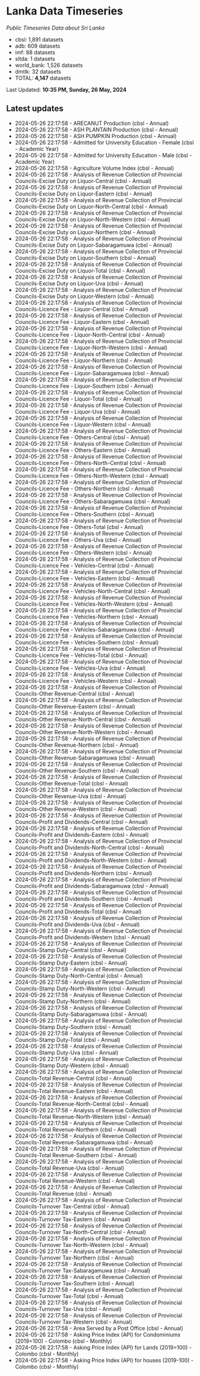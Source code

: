 # Lanka Data Timeseries
*Public Timeseries Data about Sri Lanka*

* cbsl: 1,891 datasets
* adb: 609 datasets
* imf: 88 datasets
* sltda: 1 datasets
* world_bank: 1,526 datasets
* dmtlk: 32 datasets
* TOTAL: **4,147** datasets

Last Updated: **10:35 PM, Sunday, 26 May, 2024**

## Latest updates

* 2024-05-26 22:17:58 - ARECANUT Production (cbsl - Annual)
* 2024-05-26 22:17:58 - ASH PLANTAIN Production (cbsl - Annual)
* 2024-05-26 22:17:58 - ASH PUMPKIN Production (cbsl - Annual)
* 2024-05-26 22:17:58 - Admitted for University Education - Female (cbsl - Academic Year)
* 2024-05-26 22:17:58 - Admitted for University Education - Male (cbsl - Academic Year)
* 2024-05-26 22:17:58 - Agriculture Volume Index (cbsl - Annual)
* 2024-05-26 22:17:58 - Analysis of Revenue Collection of Provincial Councils-Excise Duty on Liquor-Central (cbsl - Annual)
* 2024-05-26 22:17:58 - Analysis of Revenue Collection of Provincial Councils-Excise Duty on Liquor-Eastern (cbsl - Annual)
* 2024-05-26 22:17:58 - Analysis of Revenue Collection of Provincial Councils-Excise Duty on Liquor-North-Central (cbsl - Annual)
* 2024-05-26 22:17:58 - Analysis of Revenue Collection of Provincial Councils-Excise Duty on Liquor-North-Western (cbsl - Annual)
* 2024-05-26 22:17:58 - Analysis of Revenue Collection of Provincial Councils-Excise Duty on Liquor-Northern (cbsl - Annual)
* 2024-05-26 22:17:58 - Analysis of Revenue Collection of Provincial Councils-Excise Duty on Liquor-Sabaragamuwa (cbsl - Annual)
* 2024-05-26 22:17:58 - Analysis of Revenue Collection of Provincial Councils-Excise Duty on Liquor-Southern (cbsl - Annual)
* 2024-05-26 22:17:58 - Analysis of Revenue Collection of Provincial Councils-Excise Duty on Liquor-Total (cbsl - Annual)
* 2024-05-26 22:17:58 - Analysis of Revenue Collection of Provincial Councils-Excise Duty on Liquor-Uva (cbsl - Annual)
* 2024-05-26 22:17:58 - Analysis of Revenue Collection of Provincial Councils-Excise Duty on Liquor-Western (cbsl - Annual)
* 2024-05-26 22:17:58 - Analysis of Revenue Collection of Provincial Councils-Licence Fee - Liquor-Central (cbsl - Annual)
* 2024-05-26 22:17:58 - Analysis of Revenue Collection of Provincial Councils-Licence Fee - Liquor-Eastern (cbsl - Annual)
* 2024-05-26 22:17:58 - Analysis of Revenue Collection of Provincial Councils-Licence Fee - Liquor-North-Central (cbsl - Annual)
* 2024-05-26 22:17:58 - Analysis of Revenue Collection of Provincial Councils-Licence Fee - Liquor-North-Western (cbsl - Annual)
* 2024-05-26 22:17:58 - Analysis of Revenue Collection of Provincial Councils-Licence Fee - Liquor-Northern (cbsl - Annual)
* 2024-05-26 22:17:58 - Analysis of Revenue Collection of Provincial Councils-Licence Fee - Liquor-Sabaragamuwa (cbsl - Annual)
* 2024-05-26 22:17:58 - Analysis of Revenue Collection of Provincial Councils-Licence Fee - Liquor-Southern (cbsl - Annual)
* 2024-05-26 22:17:58 - Analysis of Revenue Collection of Provincial Councils-Licence Fee - Liquor-Total (cbsl - Annual)
* 2024-05-26 22:17:58 - Analysis of Revenue Collection of Provincial Councils-Licence Fee - Liquor-Uva (cbsl - Annual)
* 2024-05-26 22:17:58 - Analysis of Revenue Collection of Provincial Councils-Licence Fee - Liquor-Western (cbsl - Annual)
* 2024-05-26 22:17:58 - Analysis of Revenue Collection of Provincial Councils-Licence Fee - Others-Central (cbsl - Annual)
* 2024-05-26 22:17:58 - Analysis of Revenue Collection of Provincial Councils-Licence Fee - Others-Eastern (cbsl - Annual)
* 2024-05-26 22:17:58 - Analysis of Revenue Collection of Provincial Councils-Licence Fee - Others-North-Central (cbsl - Annual)
* 2024-05-26 22:17:58 - Analysis of Revenue Collection of Provincial Councils-Licence Fee - Others-North-Western (cbsl - Annual)
* 2024-05-26 22:17:58 - Analysis of Revenue Collection of Provincial Councils-Licence Fee - Others-Northern (cbsl - Annual)
* 2024-05-26 22:17:58 - Analysis of Revenue Collection of Provincial Councils-Licence Fee - Others-Sabaragamuwa (cbsl - Annual)
* 2024-05-26 22:17:58 - Analysis of Revenue Collection of Provincial Councils-Licence Fee - Others-Southern (cbsl - Annual)
* 2024-05-26 22:17:58 - Analysis of Revenue Collection of Provincial Councils-Licence Fee - Others-Total (cbsl - Annual)
* 2024-05-26 22:17:58 - Analysis of Revenue Collection of Provincial Councils-Licence Fee - Others-Uva (cbsl - Annual)
* 2024-05-26 22:17:58 - Analysis of Revenue Collection of Provincial Councils-Licence Fee - Others-Western (cbsl - Annual)
* 2024-05-26 22:17:58 - Analysis of Revenue Collection of Provincial Councils-Licence Fee - Vehicles-Central (cbsl - Annual)
* 2024-05-26 22:17:58 - Analysis of Revenue Collection of Provincial Councils-Licence Fee - Vehicles-Eastern (cbsl - Annual)
* 2024-05-26 22:17:58 - Analysis of Revenue Collection of Provincial Councils-Licence Fee - Vehicles-North-Central (cbsl - Annual)
* 2024-05-26 22:17:58 - Analysis of Revenue Collection of Provincial Councils-Licence Fee - Vehicles-North-Western (cbsl - Annual)
* 2024-05-26 22:17:58 - Analysis of Revenue Collection of Provincial Councils-Licence Fee - Vehicles-Northern (cbsl - Annual)
* 2024-05-26 22:17:58 - Analysis of Revenue Collection of Provincial Councils-Licence Fee - Vehicles-Sabaragamuwa (cbsl - Annual)
* 2024-05-26 22:17:58 - Analysis of Revenue Collection of Provincial Councils-Licence Fee - Vehicles-Southern (cbsl - Annual)
* 2024-05-26 22:17:58 - Analysis of Revenue Collection of Provincial Councils-Licence Fee - Vehicles-Total (cbsl - Annual)
* 2024-05-26 22:17:58 - Analysis of Revenue Collection of Provincial Councils-Licence Fee - Vehicles-Uva (cbsl - Annual)
* 2024-05-26 22:17:58 - Analysis of Revenue Collection of Provincial Councils-Licence Fee - Vehicles-Western (cbsl - Annual)
* 2024-05-26 22:17:58 - Analysis of Revenue Collection of Provincial Councils-Other Revenue-Central (cbsl - Annual)
* 2024-05-26 22:17:58 - Analysis of Revenue Collection of Provincial Councils-Other Revenue-Eastern (cbsl - Annual)
* 2024-05-26 22:17:58 - Analysis of Revenue Collection of Provincial Councils-Other Revenue-North-Central (cbsl - Annual)
* 2024-05-26 22:17:58 - Analysis of Revenue Collection of Provincial Councils-Other Revenue-North-Western (cbsl - Annual)
* 2024-05-26 22:17:58 - Analysis of Revenue Collection of Provincial Councils-Other Revenue-Northern (cbsl - Annual)
* 2024-05-26 22:17:58 - Analysis of Revenue Collection of Provincial Councils-Other Revenue-Sabaragamuwa (cbsl - Annual)
* 2024-05-26 22:17:58 - Analysis of Revenue Collection of Provincial Councils-Other Revenue-Southern (cbsl - Annual)
* 2024-05-26 22:17:58 - Analysis of Revenue Collection of Provincial Councils-Other Revenue-Total (cbsl - Annual)
* 2024-05-26 22:17:58 - Analysis of Revenue Collection of Provincial Councils-Other Revenue-Uva (cbsl - Annual)
* 2024-05-26 22:17:58 - Analysis of Revenue Collection of Provincial Councils-Other Revenue-Western (cbsl - Annual)
* 2024-05-26 22:17:58 - Analysis of Revenue Collection of Provincial Councils-Profit and Dividends-Central (cbsl - Annual)
* 2024-05-26 22:17:58 - Analysis of Revenue Collection of Provincial Councils-Profit and Dividends-Eastern (cbsl - Annual)
* 2024-05-26 22:17:58 - Analysis of Revenue Collection of Provincial Councils-Profit and Dividends-North-Central (cbsl - Annual)
* 2024-05-26 22:17:58 - Analysis of Revenue Collection of Provincial Councils-Profit and Dividends-North-Western (cbsl - Annual)
* 2024-05-26 22:17:58 - Analysis of Revenue Collection of Provincial Councils-Profit and Dividends-Northern (cbsl - Annual)
* 2024-05-26 22:17:58 - Analysis of Revenue Collection of Provincial Councils-Profit and Dividends-Sabaragamuwa (cbsl - Annual)
* 2024-05-26 22:17:58 - Analysis of Revenue Collection of Provincial Councils-Profit and Dividends-Southern (cbsl - Annual)
* 2024-05-26 22:17:58 - Analysis of Revenue Collection of Provincial Councils-Profit and Dividends-Total (cbsl - Annual)
* 2024-05-26 22:17:58 - Analysis of Revenue Collection of Provincial Councils-Profit and Dividends-Uva (cbsl - Annual)
* 2024-05-26 22:17:58 - Analysis of Revenue Collection of Provincial Councils-Profit and Dividends-Western (cbsl - Annual)
* 2024-05-26 22:17:58 - Analysis of Revenue Collection of Provincial Councils-Stamp Duty-Central (cbsl - Annual)
* 2024-05-26 22:17:58 - Analysis of Revenue Collection of Provincial Councils-Stamp Duty-Eastern (cbsl - Annual)
* 2024-05-26 22:17:58 - Analysis of Revenue Collection of Provincial Councils-Stamp Duty-North-Central (cbsl - Annual)
* 2024-05-26 22:17:58 - Analysis of Revenue Collection of Provincial Councils-Stamp Duty-North-Western (cbsl - Annual)
* 2024-05-26 22:17:58 - Analysis of Revenue Collection of Provincial Councils-Stamp Duty-Northern (cbsl - Annual)
* 2024-05-26 22:17:58 - Analysis of Revenue Collection of Provincial Councils-Stamp Duty-Sabaragamuwa (cbsl - Annual)
* 2024-05-26 22:17:58 - Analysis of Revenue Collection of Provincial Councils-Stamp Duty-Southern (cbsl - Annual)
* 2024-05-26 22:17:58 - Analysis of Revenue Collection of Provincial Councils-Stamp Duty-Total (cbsl - Annual)
* 2024-05-26 22:17:58 - Analysis of Revenue Collection of Provincial Councils-Stamp Duty-Uva (cbsl - Annual)
* 2024-05-26 22:17:58 - Analysis of Revenue Collection of Provincial Councils-Stamp Duty-Western (cbsl - Annual)
* 2024-05-26 22:17:58 - Analysis of Revenue Collection of Provincial Councils-Total Revenue-Central (cbsl - Annual)
* 2024-05-26 22:17:58 - Analysis of Revenue Collection of Provincial Councils-Total Revenue-Eastern (cbsl - Annual)
* 2024-05-26 22:17:58 - Analysis of Revenue Collection of Provincial Councils-Total Revenue-North-Central (cbsl - Annual)
* 2024-05-26 22:17:58 - Analysis of Revenue Collection of Provincial Councils-Total Revenue-North-Western (cbsl - Annual)
* 2024-05-26 22:17:58 - Analysis of Revenue Collection of Provincial Councils-Total Revenue-Northern (cbsl - Annual)
* 2024-05-26 22:17:58 - Analysis of Revenue Collection of Provincial Councils-Total Revenue-Sabaragamuwa (cbsl - Annual)
* 2024-05-26 22:17:58 - Analysis of Revenue Collection of Provincial Councils-Total Revenue-Southern (cbsl - Annual)
* 2024-05-26 22:17:58 - Analysis of Revenue Collection of Provincial Councils-Total Revenue-Uva (cbsl - Annual)
* 2024-05-26 22:17:58 - Analysis of Revenue Collection of Provincial Councils-Total Revenue-Western (cbsl - Annual)
* 2024-05-26 22:17:58 - Analysis of Revenue Collection of Provincial Councils-Total Revenue (cbsl - Annual)
* 2024-05-26 22:17:58 - Analysis of Revenue Collection of Provincial Councils-Turnover Tax-Central (cbsl - Annual)
* 2024-05-26 22:17:58 - Analysis of Revenue Collection of Provincial Councils-Turnover Tax-Eastern (cbsl - Annual)
* 2024-05-26 22:17:58 - Analysis of Revenue Collection of Provincial Councils-Turnover Tax-North-Central (cbsl - Annual)
* 2024-05-26 22:17:58 - Analysis of Revenue Collection of Provincial Councils-Turnover Tax-North-Western (cbsl - Annual)
* 2024-05-26 22:17:58 - Analysis of Revenue Collection of Provincial Councils-Turnover Tax-Northern (cbsl - Annual)
* 2024-05-26 22:17:58 - Analysis of Revenue Collection of Provincial Councils-Turnover Tax-Sabaragamuwa (cbsl - Annual)
* 2024-05-26 22:17:58 - Analysis of Revenue Collection of Provincial Councils-Turnover Tax-Southern (cbsl - Annual)
* 2024-05-26 22:17:58 - Analysis of Revenue Collection of Provincial Councils-Turnover Tax-Total (cbsl - Annual)
* 2024-05-26 22:17:58 - Analysis of Revenue Collection of Provincial Councils-Turnover Tax-Uva (cbsl - Annual)
* 2024-05-26 22:17:58 - Analysis of Revenue Collection of Provincial Councils-Turnover Tax-Western (cbsl - Annual)
* 2024-05-26 22:17:58 - Area Served by a Post Office (cbsl - Annual)
* 2024-05-26 22:17:58 - Asking Price Index (API) for Condominiums (2019=100) - Colombo (cbsl - Monthly)
* 2024-05-26 22:17:58 - Asking Price Index (API) for Lands (2019=100) - Colombo (cbsl - Monthly)
* 2024-05-26 22:17:58 - Asking Price Index (API) for houses (2019-100) - Colombo (cbsl - Monthly)